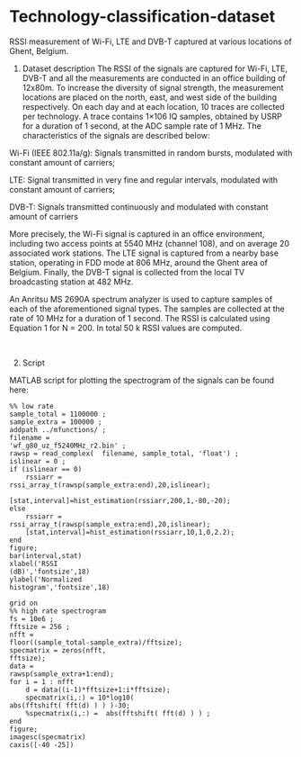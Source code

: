 # Technology-classification-dataset
RSSI measurement of Wi-Fi, LTE and DVB-T captured at various locations of Ghent, Belgium. 

1. Dataset description
The RSSI of the signals are captured for Wi-Fi, LTE, DVB-T and all the measurements
are conducted in an office building of 12x80m. To increase the diversity of
signal strength, the measurement locations are placed on the north, east, and
west side of the building respectively. On each day and at each location, 10
traces are collected per technology. A trace contains 1×106 IQ
samples, obtained by USRP for a duration of 1 second, at the ADC sample rate of
1 MHz. The characteristics of the signals are described below: 

Wi-Fi (IEEE 802.11a/g): Signals transmitted in random bursts, modulated with
constant amount of carriers;

LTE: Signal transmitted in very fine and regular intervals, modulated with constant
amount of carriers;

DVB-T: Signals transmitted continuously and modulated with constant amount of carriers

More precisely, the Wi-Fi signal is captured in an office environment, including two
access points at 5540 MHz (channel 108), and on average 20 associated work
stations. The LTE signal is captured from a nearby base station, operating in
FDD mode at 806 MHz, around the Ghent area of Belgium. Finally, the DVB-T
signal is collected from the local TV broadcasting station at 482 MHz.

An Anritsu MS 2690A spectrum analyzer is used to capture samples of each of the
aforementioned signal types. The samples are collected at the rate of 10 MHz
for a duration of 1 second. The RSSI is calculated using Equation 1 for N =
200. In total 50 k RSSI values are computed. 

 

2. Script

MATLAB
script for plotting the spectrogram of the signals can be found here:
    
    %% low rate 
    sample_total = 1100000 ;
    sample_extra = 100000 ;
    addpath ../mfunctions/ ;
    filename =
    'wf_g80_uz_f5240MHz_r2.bin' ; 
    rawsp = read_complex(  filename, sample_total, 'float') ; 
    islinear = 0 ;
    if (islinear == 0)
        rssiarr =
    rssi_array_t(rawsp(sample_extra:end),20,islinear);
       
    [stat,interval]=hist_estimation(rssiarr,200,1,-80,-20);
    else
        rssiarr =
    rssi_array_t(rawsp(sample_extra:end),20,islinear);
        [stat,interval]=hist_estimation(rssiarr,10,1,0,2.2);
    end
    figure;
    bar(interval,stat)
    xlabel('RSSI
    (dB)','fontsize',18)
    ylabel('Normalized
    histogram','fontsize',18)
     
    grid on
    %% high rate spectrogram 
    fs = 10e6 ;
    fftsize = 256 ;
    nfft =
    floor((sample_total-sample_extra)/fftsize);
    specmatrix = zeros(nfft,
    fftsize); 
    data =
    rawsp(sample_extra+1:end);
    for i = 1 : nfft
        d = data((i-1)*fftsize+1:i*fftsize);
        specmatrix(i,:) = 10*log10(
    abs(fftshift( fft(d) ) ) )-30;
        %specmatrix(i,:) =  abs(fftshift( fft(d) ) ) ;
    end
    figure; 
    imagesc(specmatrix)
    caxis([-40 -25])
    
    
   
  
  
 


